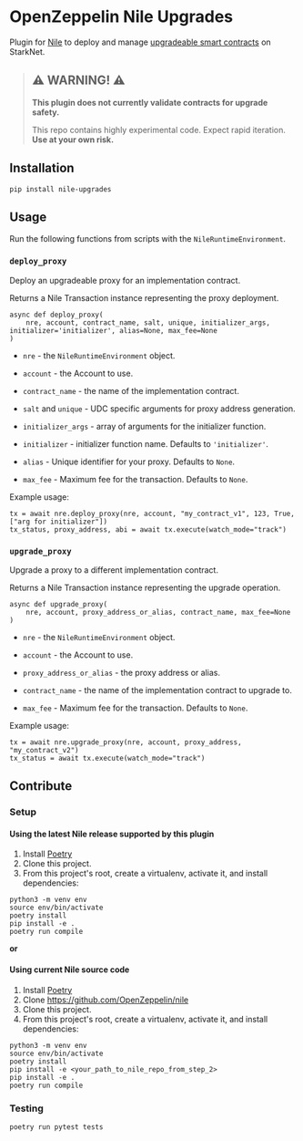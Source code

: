 # OpenZeppelin Nile Upgrades

Plugin for [Nile](https://github.com/OpenZeppelin/nile) to deploy and manage [upgradeable smart contracts](https://docs.openzeppelin.com/contracts-cairo/proxies) on StarkNet.

> ## ⚠️ WARNING! ⚠️
>
> **This plugin does not currently validate contracts for upgrade safety.**
>
> This repo contains highly experimental code.
> Expect rapid iteration.
> **Use at your own risk.**

## Installation

```
pip install nile-upgrades
```

## Usage

Run the following functions from scripts with the `NileRuntimeEnvironment`.

### `deploy_proxy`

Deploy an upgradeable proxy for an implementation contract.

Returns a Nile Transaction instance representing the proxy deployment.

```
async def deploy_proxy(
    nre, account, contract_name, salt, unique, initializer_args, initializer='initializer', alias=None, max_fee=None
)
```

- `nre` - the `NileRuntimeEnvironment` object.

- `account` - the Account to use.

- `contract_name` - the name of the implementation contract.

- `salt` and `unique` - UDC specific arguments for proxy address generation.

- `initializer_args` - array of arguments for the initializer function.

- `initializer` - initializer function name. Defaults to `'initializer'`.

- `alias` - Unique identifier for your proxy. Defaults to `None`.

- `max_fee` - Maximum fee for the transaction. Defaults to `None`.

Example usage:
```
tx = await nre.deploy_proxy(nre, account, "my_contract_v1", 123, True, ["arg for initializer"])
tx_status, proxy_address, abi = await tx.execute(watch_mode="track")
```

### `upgrade_proxy`  

Upgrade a proxy to a different implementation contract.

Returns a Nile Transaction instance representing the upgrade operation.

```
async def upgrade_proxy(
    nre, account, proxy_address_or_alias, contract_name, max_fee=None
)
```

- `nre` - the `NileRuntimeEnvironment` object.

- `account` - the Account to use.

- `proxy_address_or_alias` - the proxy address or alias.

- `contract_name` - the name of the implementation contract to upgrade to.

- `max_fee` - Maximum fee for the transaction. Defaults to `None`.

Example usage:
```
tx = await nre.upgrade_proxy(nre, account, proxy_address, "my_contract_v2")
tx_status = await tx.execute(watch_mode="track")
```

## Contribute

### Setup

#### Using the latest Nile release supported by this plugin

1. Install [Poetry](https://python-poetry.org/docs/#installation)
2. Clone this project.
3. From this project's root, create a virtualenv, activate it, and install dependencies:
```
python3 -m venv env
source env/bin/activate
poetry install
pip install -e .
poetry run compile
```

**or**

#### Using current Nile source code

1. Install [Poetry](https://python-poetry.org/docs/#installation)
2. Clone https://github.com/OpenZeppelin/nile
3. Clone this project.
4. From this project's root, create a virtualenv, activate it, and install dependencies:
```
python3 -m venv env
source env/bin/activate
poetry install
pip install -e <your_path_to_nile_repo_from_step_2>
pip install -e .
poetry run compile
```

### Testing

`poetry run pytest tests`

